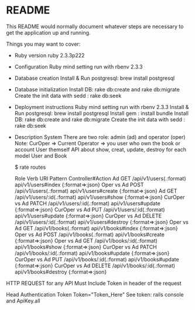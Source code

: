 # README

This README would normally document whatever steps are necessary to get the
application up and running.

Things you may want to cover:

* Ruby version 
    ruby 2.3.3p222

* Configuration
    Ruby mind setting run with rbenv 2.3.3
    
* Database creation
    Install & Run postgresql:  brew install postgresql
 
* Database initialization
    Install DB: rake db:create and rake db:migrate
    Create the init data with sedd : rake db:seek
  
* Deployment instructions
    Ruby mind setting run with rbenv 2.3.3
    Install & Run postgresql:  brew install postgresql
    Install gem : install bundle
    Install DB: rake db:create and rake db:migrate
    Create the init data with sedd : rake db:seek
    
* Description System 
   There are two role: admin (ad) and operator (oper) 
   Note: CurOper => Current Operator => you user who own the book or account User themself
   API about show, creat, update, destroy for each model User and Book
   
   $ rate routes 
   
     Role       Verb   URI Pattern                 Controller#Action
     Ad         GET    /api/v1/users(.:format)     api/v1/users#index {:format=>:json}
Oper vs Ad      POST   /api/v1/users(.:format)     api/v1/users#create {:format=>:json}
     Ad         GET    /api/v1/users/:id(.:format) api/v1/users#show {:format=>:json}
CurOper vs Ad   PATCH  /api/v1/users/:id(.:format) api/v1/users#update {:format=>:json}
CurOper vs Ad   PUT    /api/v1/users/:id(.:format) api/v1/users#update {:format=>:json}
CurOper vs Ad   DELETE /api/v1/users/:id(.:format) api/v1/users#destroy {:format=>:json}
Oper vs Ad      GET    /api/v1/books(.:format)     api/v1/books#index {:format=>:json}
Oper vs Ad      POST   /api/v1/books(.:format)     api/v1/books#create {:format=>:json}
Oper vs Ad      GET    /api/v1/books/:id(.:format) api/v1/books#show {:format=>:json}
CurOper vs Ad   PATCH  /api/v1/books/:id(.:format) api/v1/books#update {:format=>:json}
CurOper vs Ad   PUT    /api/v1/books/:id(.:format) api/v1/books#update {:format=>:json}
CurOper vs Ad   DELETE /api/v1/books/:id(.:format) api/v1/books#destroy {:format=>:json}
    
HTTP REQUEST for any API Must Include Token in header of the request

Head
Authentication Token Token="Token_Here"
See token: rails console and ApiKey.all 

  
    
  
